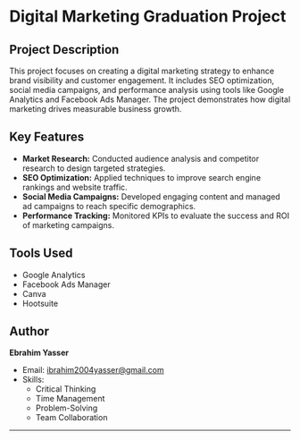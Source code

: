 # Digital Marketing Graduation Project

## Project Description
This project focuses on creating a digital marketing strategy to enhance brand visibility and customer engagement. It includes SEO optimization, social media campaigns, and performance analysis using tools like Google Analytics and Facebook Ads Manager. The project demonstrates how digital marketing drives measurable business growth.

## Key Features
- **Market Research:** Conducted audience analysis and competitor research to design targeted strategies.
- **SEO Optimization:** Applied techniques to improve search engine rankings and website traffic.
- **Social Media Campaigns:** Developed engaging content and managed ad campaigns to reach specific demographics.
- **Performance Tracking:** Monitored KPIs to evaluate the success and ROI of marketing campaigns.

## Tools Used
- Google Analytics  
- Facebook Ads Manager  
- Canva  
- Hootsuite  

## Author
**Ebrahim Yasser**  
- Email: ibrahim2004yasser@gmail.com
- Skills:  
  - Critical Thinking  
  - Time Management  
  - Problem-Solving  
  - Team Collaboration  

---
